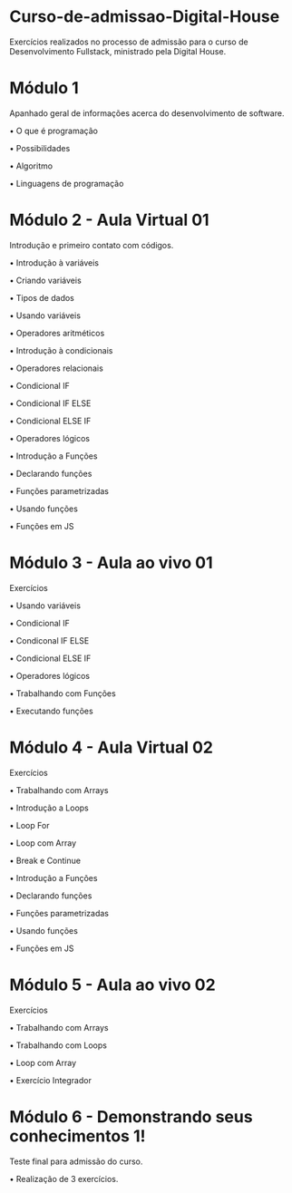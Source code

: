 # Curso-de-admissao-Digital-House
Exercícios realizados no processo de admissão para o curso de Desenvolvimento Fullstack, ministrado pela Digital House.

# Módulo 1 
Apanhado geral de informações acerca do desenvolvimento de software.

• O que é programação

• Possibilidades

• Algoritmo

• Linguagens de programação

# Módulo 2 - Aula Virtual 01
Introdução e primeiro contato com códigos.

• Introdução à variáveis

• Criando variáveis

• Tipos de dados

• Usando variáveis

• Operadores aritméticos

• Introdução à condicionais

• Operadores relacionais

• Condicional IF

• Condicional IF ELSE

• Condicional ELSE IF

• Operadores lógicos

• Introdução a Funções

• Declarando funções

• Funções parametrizadas

• Usando funções

• Funções em JS

# Módulo 3 - Aula ao vivo 01
Exercícios

• Usando variáveis

• Condicional IF

• Condiconal IF ELSE

• Condicional ELSE IF

• Operadores lógicos

• Trabalhando com Funções

• Executando funções

# Módulo 4 - Aula Virtual 02
Exercícios

• Trabalhando com Arrays

• Introdução a Loops

• Loop For

• Loop com Array

• Break e Continue

• Introdução a Funções

• Declarando funções

• Funções parametrizadas

• Usando funções

• Funções em JS

# Módulo 5 - Aula ao vivo 02
Exercícios

• Trabalhando com Arrays

• Trabalhando com Loops

• Loop com Array

• Exercício Integrador

# Módulo 6 - Demonstrando seus conhecimentos 1!
Teste final para admissão do curso.

• Realização de 3 exercícios.
